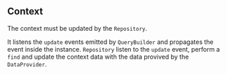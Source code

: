 ## Context

The context must be updated by the `Repository`.

It listens the `update` events emitted by `QueryBuilder` and propagates the event inside the instance. `Repository` listen to the `update` event, perform a `find` and update the context data with the data provived by the `DataProvider`.